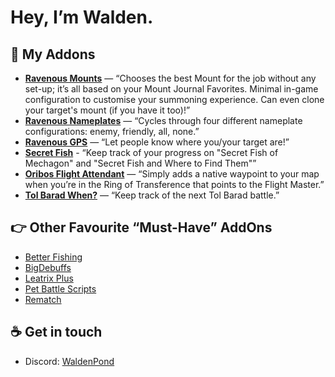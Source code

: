# Hey, I’m Walden.

## 📑 My Addons

- **[Ravenous Mounts](https://github.com/RavenousAddons/ravMounts/)** — “Chooses the best Mount for the job without any set-up; it’s all based on your Mount Journal Favorites. Minimal in-game configuration to customise your summoning experience. Can even clone your target's mount (if you have it too)!”
- **[Ravenous Nameplates](https://github.com/waldenp0nd/ravNameplates/)** — “Cycles through four different nameplate configurations: enemy, friendly, all, none.”
- **[Ravenous GPS](https://github.com/RavenousAddons/ravGPS/)** — “Let people know where you/your target are!”
- **[Secret Fish](https://github.com/RavenousAddons/SecretFish/)** - “Keep track of your progress on "Secret Fish of Mechagon" and "Secret Fish and Where to Find Them"”
- **[Oribos Flight Attendant](https://github.com/RavenousAddons/OribosFlightAttendant/)** — “Simply adds a native waypoint to your map when you’re in the Ring of Transference that points to the Flight Master.”
- **[Tol Barad When?](https://github.com/RavenousAddons/TolBaradWhen/)** — “Keep track of the next Tol Barad battle.”

## 👉 Other Favourite “Must-Have” AddOns

- [Better Fishing](https://www.curseforge.com/wow/addons/better-fishing)
- [BigDebuffs](https://www.curseforge.com/wow/addons/bigdebuffs)
- [Leatrix Plus](https://www.curseforge.com/wow/addons/leatrix-plus)
- [Pet Battle Scripts](https://www.curseforge.com/wow/addons/pet-battle-scripts)
- [Rematch](https://www.curseforge.com/wow/addons/rematch)

## ☕️ Get in touch

- Discord: [WaldenPond](https://discordapp.com/users/118799004283830274)
